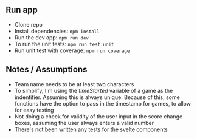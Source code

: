 ## Run app

- Clone repo
- Install dependencies:
  `npm install`
- Run the dev app:
  `npm run dev`
- To run the unit tests:
  `npm run test:unit`
- Run unit test with coverage:
  `npm run coverage`

## Notes / Assumptions

- Team name needs to be at least two characters
- To simplify, I'm using the _timeStarted_ variable of a game as the indentifier. Assuming this is always unique. Because of this, some functions have the option to pass in the timestamp for games, to allow for easy testing
- Not doing a check for validity of the user input in the score change boxes, assuming the user always enters a valid number
- There's not been written any tests for the svelte components

